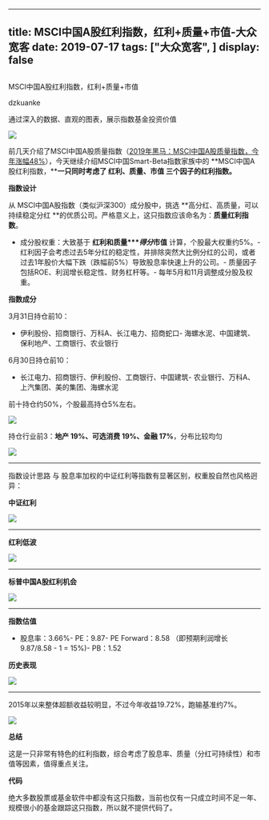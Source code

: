 
---
title:   MSCI中国A股红利指数，红利+质量+市值-大众宽客
date: 2019-07-17
tags: ["大众宽客", ]
display: false
---


## 



MSCI中国A股红利指数，红利+质量+市值




dzkuanke




通过深入的数据、直观的图表，展示指数基金投资价值


<img class="rich_pages" data-ratio="0.3563218390804598" data-s="300,640" src="https://mmbiz.qpic.cn/mmbiz_png/PKw3FQPmhIgS4dkzpvM8MrM6wZCFWtiaVbAiaqCRptqU9qnCA2X7Rb4hVHJiccwgwqqibdV3SEoVN7Y60eaBJeiaf8w/640?wx_fmt=png" data-type="png" data-w="870" style=""/>



前几天介绍了MSCI中国A股质量指数（[2019年黑马：MSCI中国A股质量指数，今年涨幅48%](http://mp.weixin.qq.com/s?__biz=MzAwMTc1MDcwNw==&amp;mid=2648274930&amp;idx=1&amp;sn=fd02ae5deaee70297e8730108ec25944&amp;chksm=82f9342eb58ebd38957be3f8fc322b5369ebd70e59eded2ac643556edceab010bd3f348c58ae&amp;scene=21#wechat_redirect)），今天继续介绍MSCI中国Smart-Beta指数家族中的 **MSCI中国A股红利指数，****一只同时考虑了 红利、质量、市值 三个因子的红利指数。**



**指数设计**

从 MSCI中国A股指数（类似沪深300）成分股中，挑选&nbsp;**高分红、高质量，可以持续稳定分红&nbsp;**的优质公司。严格意义上，这只指数应该命名为：**质量红利指数**。


- 成分股权重：大致基于 **红利和质量****得分*市值**&nbsp;计算，个股最大权重约5%。- 红利因子会考虑过去5年分红的稳定性，并排除突然大比例分红的公司，或者过去1年股价大幅下跌（跌幅前5%）导致股息率快速上升的公司。- 质量因子包括ROE、利润增长稳定性、财务杠杆等。- 每年5月和11月调整成分股及权重。




**指数成分**

3月31日持仓前10：
- 伊利股份、招商银行、万科A、长江电力、招商蛇口- 海螺水泥、中国建筑、保利地产、工商银行、农业银行


6月30日持仓前10：
- 长江电力、招商银行、伊利股份、工商银行、中国建筑- 农业银行、万科A、上汽集团、美的集团、海螺水泥


前十持仓约50%，个股最高持仓5%左右。

<img class="rich_pages" data-ratio="0.678343949044586" data-s="300,640" src="https://mmbiz.qpic.cn/mmbiz_png/PKw3FQPmhIgS4dkzpvM8MrM6wZCFWtiaVpm00DsfAtwTm5gtpJB5UeT4hPxC4icdfThDxFpKhuUSSZWdwayGGlsg/640?wx_fmt=png" data-type="png" data-w="628" style=""/>



持仓行业前3：**地产&nbsp;19%、可选消费 19%、金融&nbsp;17%**，分布比较均匀

<img class="rich_pages" data-ratio="0.7564402810304449" data-s="300,640" src="https://mmbiz.qpic.cn/mmbiz_png/PKw3FQPmhIgS4dkzpvM8MrM6wZCFWtiaVaKXrWBmaHMluVOKUdsIBL6cTIJSWEjYtolHHHMUeH73vIQhGoW3o6w/640?wx_fmt=png" data-type="png" data-w="854" style=""/>

****

指数设计思路 与 股息率加权的中证红利等指数有显著区别，权重股自然也风格迥异：



**中证红利**

<img class="rich_pages" data-ratio="0.5921875" data-s="300,640" src="https://mmbiz.qpic.cn/mmbiz_png/PKw3FQPmhIgS4dkzpvM8MrM6wZCFWtiaV3qBNSvYcuC0B5Cmca2micRqLzMCGSRZnicL5vCGb2iap29ob8NlawtG1w/640?wx_fmt=png" data-type="png" data-w="1280" style=""/>

****

**红利低波**

<img class="rich_pages" data-ratio="0.5921875" data-s="300,640" src="https://mmbiz.qpic.cn/mmbiz_png/PKw3FQPmhIgS4dkzpvM8MrM6wZCFWtiaVna9J7bZzibFRS8xXBvgDBCLdeW5vIKdZCALvnaaYxXbVcSnrBO3k9lw/640?wx_fmt=png" data-type="png" data-w="1280" style=""/>

****

**标普中国A股红利机会**

<img class="rich_pages" data-ratio="0.4934725848563969" data-s="300,640" src="https://mmbiz.qpic.cn/mmbiz_png/PKw3FQPmhIgS4dkzpvM8MrM6wZCFWtiaVWEIqmR4NVcOUib58MuEIvwA1XlN5dH6GE0LE0ZnGhwhuNiaARqVpwXfQ/640?wx_fmt=png" data-type="png" data-w="766" style=""/>

****

**指数估值**
- 股息率：3.66%- PE：9.87- PE Forward：8.58 （即预期利润增长 9.87/8.58 - 1 = 15%)- PB：1.52


**历史表现**

<img class="rich_pages" data-ratio="0.4868189806678383" data-s="300,640" src="https://mmbiz.qpic.cn/mmbiz_png/PKw3FQPmhIgS4dkzpvM8MrM6wZCFWtiaVicYQ0dDQPhgwDstR8l05dltPt2dZ8EExdlYAPNITFPiaFfm9KKgq4Fmg/640?wx_fmt=png" data-type="png" data-w="1138" style=""/>

****

2015年以来整体超额收益较明显，不过今年收益19.72%，跑输基准约7%。

<img class="rich_pages" data-ratio="0.7937062937062938" data-s="300,640" src="https://mmbiz.qpic.cn/mmbiz_png/PKw3FQPmhIgS4dkzpvM8MrM6wZCFWtiaVM1jsHDk92uW3RPmmA4cqIRavIiaBVTY5k5cvJVwsPDFaaAObQUIMuUw/640?wx_fmt=png" data-type="png" data-w="572" style=""/>





**总结**

这是一只非常有特色的红利指数，综合考虑了股息率、质量（分红可持续性）和市值等因素，值得重点关注。



**代码**

绝大多数股票或基金软件中都没有这只指数，当前也仅有一只成立时间不足一年、规模很小的基金跟踪这只指数，所以就不提供代码了。











